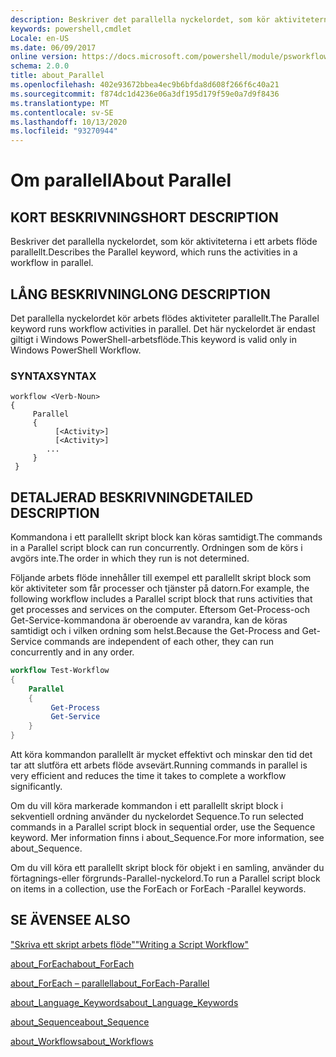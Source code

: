 ```yaml
---
description: Beskriver det parallella nyckelordet, som kör aktiviteterna i ett arbets flöde parallellt.
keywords: powershell,cmdlet
Locale: en-US
ms.date: 06/09/2017
online version: https://docs.microsoft.com/powershell/module/psworkflow/about/about_parallel?view=powershell-5.1&WT.mc_id=ps-gethelp
schema: 2.0.0
title: about_Parallel
ms.openlocfilehash: 402e93672bbea4ec9b6bfda8d608f266f6c40a21
ms.sourcegitcommit: f874dc1d4236e06a3df195d179f59e0a7d9f8436
ms.translationtype: MT
ms.contentlocale: sv-SE
ms.lasthandoff: 10/13/2020
ms.locfileid: "93270944"
---
```

# <a name="about-parallel"></a><span data-ttu-id="a0a29-104">Om parallell</span><span class="sxs-lookup"><span data-stu-id="a0a29-104">About Parallel</span></span>

## <a name="short-description"></a><span data-ttu-id="a0a29-105">KORT BESKRIVNING</span><span class="sxs-lookup"><span data-stu-id="a0a29-105">SHORT DESCRIPTION</span></span>
<span data-ttu-id="a0a29-106">Beskriver det parallella nyckelordet, som kör aktiviteterna i ett arbets flöde parallellt.</span><span class="sxs-lookup"><span data-stu-id="a0a29-106">Describes the Parallel keyword, which runs the activities in a workflow in parallel.</span></span>

## <a name="long-description"></a><span data-ttu-id="a0a29-107">LÅNG BESKRIVNING</span><span class="sxs-lookup"><span data-stu-id="a0a29-107">LONG DESCRIPTION</span></span>

<span data-ttu-id="a0a29-108">Det parallella nyckelordet kör arbets flödes aktiviteter parallellt.</span><span class="sxs-lookup"><span data-stu-id="a0a29-108">The Parallel keyword runs workflow activities in parallel.</span></span> <span data-ttu-id="a0a29-109">Det här nyckelordet är endast giltigt i Windows PowerShell-arbetsflöde.</span><span class="sxs-lookup"><span data-stu-id="a0a29-109">This keyword is valid only in  Windows PowerShell  Workflow.</span></span>

### <a name="syntax"></a><span data-ttu-id="a0a29-110">SYNTAX</span><span class="sxs-lookup"><span data-stu-id="a0a29-110">SYNTAX</span></span>

```
workflow <Verb-Noun>
{
     Parallel
     {
          [<Activity>]
          [<Activity>]
        ...
     }
 }
```

## <a name="detailed-description"></a><span data-ttu-id="a0a29-111">DETALJERAD BESKRIVNING</span><span class="sxs-lookup"><span data-stu-id="a0a29-111">DETAILED DESCRIPTION</span></span>

<span data-ttu-id="a0a29-112">Kommandona i ett parallellt skript block kan köras samtidigt.</span><span class="sxs-lookup"><span data-stu-id="a0a29-112">The commands in a Parallel script block can run concurrently.</span></span> <span data-ttu-id="a0a29-113">Ordningen som de körs i avgörs inte.</span><span class="sxs-lookup"><span data-stu-id="a0a29-113">The order in which they run is not determined.</span></span>

<span data-ttu-id="a0a29-114">Följande arbets flöde innehåller till exempel ett parallellt skript block som kör aktiviteter som får processer och tjänster på datorn.</span><span class="sxs-lookup"><span data-stu-id="a0a29-114">For example, the following workflow includes a Parallel script block that runs activities that get processes and services on the computer.</span></span> <span data-ttu-id="a0a29-115">Eftersom Get-Process-och Get-Service-kommandona är oberoende av varandra, kan de köras samtidigt och i vilken ordning som helst.</span><span class="sxs-lookup"><span data-stu-id="a0a29-115">Because the Get-Process and Get-Service commands are independent of each other, they can run concurrently and in any order.</span></span>

```powershell
workflow Test-Workflow
{
    Parallel
    {
         Get-Process
         Get-Service
    }
}
```

<span data-ttu-id="a0a29-116">Att köra kommandon parallellt är mycket effektivt och minskar den tid det tar att slutföra ett arbets flöde avsevärt.</span><span class="sxs-lookup"><span data-stu-id="a0a29-116">Running commands in parallel is very efficient and reduces the time it takes to complete a workflow significantly.</span></span>

<span data-ttu-id="a0a29-117">Om du vill köra markerade kommandon i ett parallellt skript block i sekventiell ordning använder du nyckelordet Sequence.</span><span class="sxs-lookup"><span data-stu-id="a0a29-117">To run selected commands in a Parallel script block in sequential order, use the Sequence keyword.</span></span> <span data-ttu-id="a0a29-118">Mer information finns i about_Sequence.</span><span class="sxs-lookup"><span data-stu-id="a0a29-118">For more information, see about_Sequence.</span></span>

<span data-ttu-id="a0a29-119">Om du vill köra ett parallellt skript block för objekt i en samling, använder du förtagnings-eller förgrunds-Parallel-nyckelord.</span><span class="sxs-lookup"><span data-stu-id="a0a29-119">To run a Parallel script block on items in a collection, use the ForEach or ForEach -Parallel keywords.</span></span>

## <a name="see-also"></a><span data-ttu-id="a0a29-120">SE ÄVEN</span><span class="sxs-lookup"><span data-stu-id="a0a29-120">SEE ALSO</span></span>

<span data-ttu-id="a0a29-121">["Skriva ett skript arbets flöde"](/previous-versions/windows/it-pro/windows-server-2012-R2-and-2012/jj574157(v=ws.11))</span><span class="sxs-lookup"><span data-stu-id="a0a29-121">["Writing a Script Workflow"](/previous-versions/windows/it-pro/windows-server-2012-R2-and-2012/jj574157(v=ws.11))</span></span>

[<span data-ttu-id="a0a29-122">about_ForEach</span><span class="sxs-lookup"><span data-stu-id="a0a29-122">about_ForEach</span></span>](../../Microsoft.PowerShell.Core/About/about_Foreach.md)

[<span data-ttu-id="a0a29-123">about_ForEach – parallell</span><span class="sxs-lookup"><span data-stu-id="a0a29-123">about_ForEach-Parallel</span></span>](about_ForEach-Parallel.md)

[<span data-ttu-id="a0a29-124">about_Language_Keywords</span><span class="sxs-lookup"><span data-stu-id="a0a29-124">about_Language_Keywords</span></span>](../../Microsoft.PowerShell.Core/About/about_Language_Keywords.md)

[<span data-ttu-id="a0a29-125">about_Sequence</span><span class="sxs-lookup"><span data-stu-id="a0a29-125">about_Sequence</span></span>](about_Sequence.md)

[<span data-ttu-id="a0a29-126">about_Workflows</span><span class="sxs-lookup"><span data-stu-id="a0a29-126">about_Workflows</span></span>](about_workflows.md)
